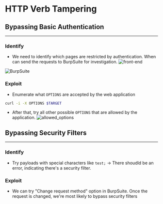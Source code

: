 # HTTP Verb Tampering

## Bypassing Basic Authentication
-----
### Identify
- We need to identify which pages are restricted by authentication. When can send the requests to BurpSuite for investigation.
![front-end](https://academy.hackthebox.com/storage/modules/134/web_attacks_verb_tampering_reset.jpg)

![BurpSuite](https://academy.hackthebox.com/storage/modules/134/web_attacks_verb_tampering_unauthorized_request.jpg)

### Exploit
- Enumerate what `OPTIONS` are accepted by the web application
```bash
curl -i -X OPTIONS $TARGET
```
- After that, try all other possible `OPTIONS` that are allowed by the application.
![allowed_options](https://academy.hackthebox.com/storage/modules/134/web_attacks_verb_tampering_HEAD_request.jpg)

## Bypassing Security Filters
-----
### Identify
- Try payloads with special characters like `test;` -> There shoudld be an error, indicating there's a security filter.

### Exploit
- We can try "Change request method" option in BurpSuite. Once the request is changed, we're most likely to bypass security filters

